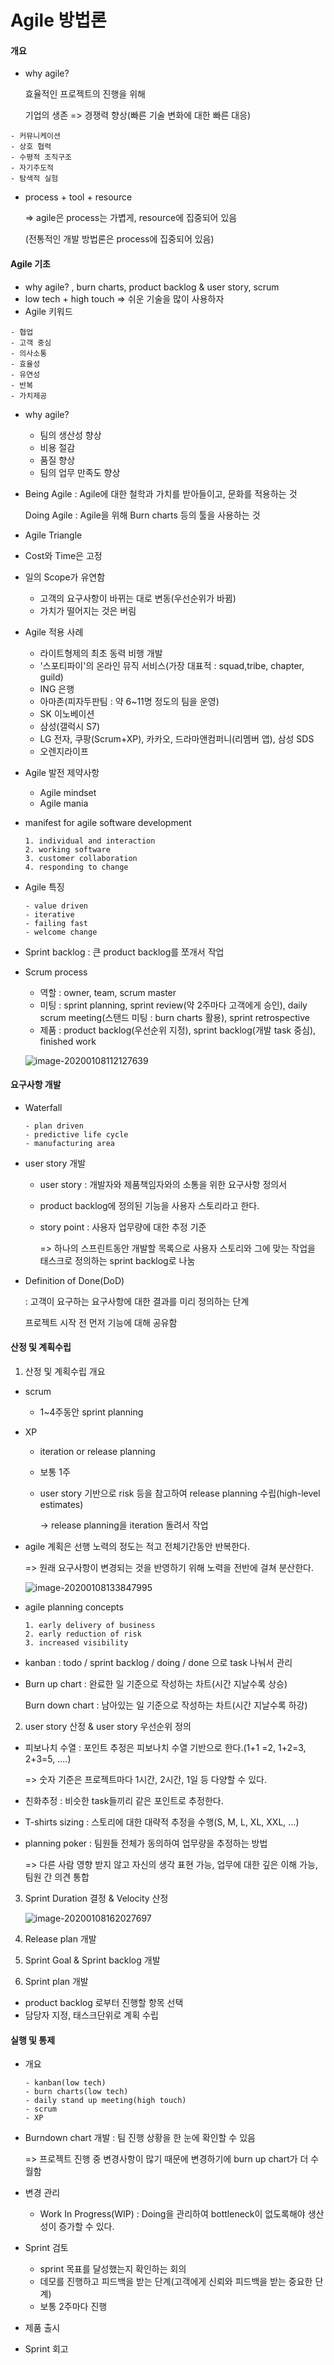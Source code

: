 # Agile 방법론

#### 개요

- why agile?

  효율적인 프로젝트의 진행을 위해

  기업의 생존 => 경쟁력 향상(빠른 기술 변화에 대한 빠른 대응)

```
- 커뮤니케이션
- 상호 협력
- 수평적 조직구조
- 자기주도적
- 탐색적 실험
```

- process + tool + resource

  => agile은 process는 가볍게, resource에 집중되어 있음

  (전통적인 개발 방법론은 process에 집중되어 있음) 



#### Agile 기초

- why agile? , burn charts, product backlog & user story, scrum
- low tech + high touch => 쉬운 기술을 많이 사용하자
- Agile 키워드

```
- 협업
- 고객 중심
- 의사소통
- 효율성
- 유연성
- 반복
- 가치제공
```

- why agile?
  - 팀의 생산성 향상
  - 비용 절감
  - 품질 향상
  - 팀의 업무 만족도 향상

- Being Agile : Agile에 대한 철학과 가치를 받아들이고, 문화를 적용하는 것

  Doing Agile : Agile을 위해 Burn charts 등의 툴을 사용하는 것

-  Agile Triangle
  - Cost와 Time은 고정
  - 일의 Scope가 유연함
    - 고객의 요구사항이 바뀌는 대로 변동(우선순위가 바뀜)
    - 가치가 떨어지는 것은 버림

- Agile 적용 사례

  - 라이트형제의 최초 동력 비행 개발
  - '스포티파이'의 온라인 뮤직 서비스(가장 대표적 : squad,tribe, chapter, guild)
  - ING 은행
  - 아마존(피자두판팀 : 약 6~11명 정도의 팀을 운영)
  - SK 이노베이션
  - 삼성(갤럭시 S7)
  - LG 전자, 쿠팡(Scrum+XP), 카카오, 드라마앤컴퍼니(리멤버 앱), 삼성 SDS
  - 오렌지라이프

- Agile 발전 제약사항

  - Agile mindset
  - Agile mania

- manifest for agile software development

  ```
  1. individual and interaction
  2. working software
  3. customer collaboration
  4. responding to change
  ```

- Agile 특징

  ```
  - value driven
  - iterative
  - failing fast
  - welcome change
  ```

- Sprint backlog : 큰 product backlog를 쪼개서 작업

- Scrum process

  - 역할 : owner, team, scrum master
  - 미팅 : sprint planning, sprint review(약 2주마다 고객에게 승인), daily scrum meeting(스탠드 미팅 : burn charts 활용), sprint retrospective
  - 제품 : product backlog(우선순위 지정), sprint backlog(개발 task 중심), finished work

  ![image-20200108112127639](C:\Users\multicampus\AppData\Roaming\Typora\typora-user-images\image-20200108112127639.png)





#### 요구사항 개발

- Waterfall

  ```
  - plan driven
  - predictive life cycle
  - manufacturing area
  ```

- user story 개발

  - user story : 개발자와 제품책임자와의 소통을 위한 요구사항 정의서

  - product backlog에 정의된 기능을 사용자 스토리라고 한다.

  - story point : 사용자 업무량에 대한 추정 기준

    => 하나의 스프린트동안 개발할 목록으로 사용자 스토리와 그에 맞는 작업을 태스크로 정의하는 sprint backlog로 나눔

- Definition of Done(DoD)

  : 고객이 요구하는 요구사항에 대한 결과를 미리 정의하는 단계

    프로젝트 시작 전 먼저 기능에 대해 공유함



#### 산정 및 계획수립

1. 산정 및 계획수립 개요

- scrum

  - 1~4주동안 sprint planning

- XP

  - iteration or release planning

  - 보통 1주

  - user story 기반으로 risk 등을 참고하여 release planning 수립(high-level estimates)

    -> release planning을 iteration 돌려서 작업

- agile 계획은 선행 노력의 정도는 적고 전체기간동안 반복한다.

  => 원래 요구사항이 변경되는 것을 반영하기 위해 노력을 전반에 걸쳐 분산한다.

  ![image-20200108133847995](C:\Users\multicampus\AppData\Roaming\Typora\typora-user-images\image-20200108133847995.png)

- agile planning concepts

  ```
  1. early delivery of business
  2. early reduction of risk
  3. increased visibility
  ```

- kanban : todo / sprint backlog / doing / done 으로 task 나눠서 관리

- Burn up chart : 완료한 일 기준으로 작성하는 차트(시간 지날수록 상승)

  Burn down chart : 남아있는 일 기준으로 작성하는 차트(시간 지날수록 하강)

2. user story 산정 & user story 우선순위 정의

- 피보나치 수열 : 포인트 추정은 피보나치 수열 기반으로 한다.(1+1 =2, 1+2=3, 2+3=5, ....)

  => 숫자 기준은 프로젝트마다 1시간, 2시간, 1일 등 다양할 수 있다.

- 친화추정 : 비슷한 task들끼리 같은 포인트로 추정한다.

- T-shirts sizing : 스토리에 대한 대략적 추정을 수행(S, M, L, XL, XXL, ...)

- planning poker : 팀원들 전체가 동의하여 업무량을 추정하는 방법

  => 다른 사람 영향 받지 않고 자신의 생각 표현 가능, 업무에 대한 깊은 이해 가능, 팀원 간 의견 통합

3. Sprint Duration 결정 & Velocity 산정

   ![image-20200108162027697](C:\Users\multicampus\AppData\Roaming\Typora\typora-user-images\image-20200108162027697.png)

4. Release plan 개발

5. Sprint Goal & Sprint backlog 개발

6. Sprint plan 개발

- product backlog 로부터 진행할 항목 선택
- 담당자 지정, 태스크단위로 계획 수립



#### 실행 및 통제

- 개요

  ```
  - kanban(low tech)
  - burn charts(low tech)
  - daily stand up meeting(high touch)
  - scrum
  - XP
  ```

- Burndown chart 개발 : 팀 진행 상황을 한 눈에 확인할 수 있음

  => 프로젝트 진행 중 변경사항이 많기 때문에 변경하기에 burn up chart가 더 수월함

- 변경 관리

  - Work In Progress(WIP) : Doing을 관리하여 bottleneck이 없도록해야 생산성이 증가할 수 있다.

- Sprint 검토

  - sprint 목표를 달성했는지 확인하는 회의
  - 데모를 진행하고 피드백을 받는 단계(고객에게 신뢰와 피드백을 받는 중요한 단계)
  - 보통 2주마다 진행

- 제품 출시

- Sprint 회고

